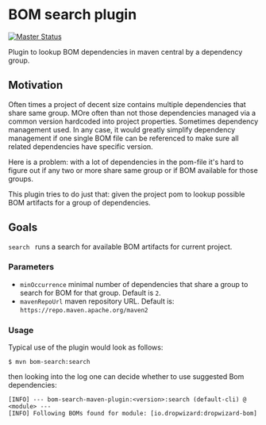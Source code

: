 # BOM search plugin

[![Master Status](https://github.com/olegzzz/bom-search-maven-plugin/workflows/maven-ci/badge.svg)](https://github.com/olegzzz/bom-search-maven-plugin/actions)


Plugin to lookup BOM dependencies in maven central by a dependency group. 

## Motivation

Often times a project of decent size contains multiple dependencies that share same group. MOre often than not those 
dependencies managed via a common version hardcoded into project properties. Sometimes dependency management used. 
In any case, it would greatly simplify dependency management if one single BOM file can be referenced to make sure all 
related dependencies have specific version. 

Here is a problem: with a lot of dependencies in the pom-file it's hard to figure out if any two or more share same 
group or if BOM available for those groups. 

This plugin tries to do just that: given the project pom to lookup possible BOM artifacts for a group of dependencies.

## Goals

`search ` runs a search for available BOM artifacts for current project.

### Parameters
- `minOccurrence` minimal number of dependencies that share a group to search for BOM for that group. 
Default is `2`.
- `mavenRepoUrl` maven repository URL. Default is: `https://repo.maven.apache.org/maven2`


### Usage

Typical use of the plugin would look as follows:
```
$ mvn bom-search:search
```
then looking into the log one can decide whether to use suggested Bom dependencies:
```
[INFO] --- bom-search-maven-plugin:<version>:search (default-cli) @ <module> ---
[INFO] Following BOMs found for module: [io.dropwizard:dropwizard-bom]
```

